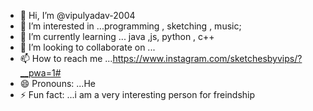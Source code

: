 - 👋 Hi, I’m @vipulyadav-2004
- 👀 I’m interested in ...programming , sketching , music;
- 🌱 I’m currently learning ... java ,js, python , c++
- 💞️ I’m looking to collaborate on ...
- 📫 How to reach me ...https://www.instagram.com/sketchesbyvips/?__pwa=1#
- 😄 Pronouns: ...He
- ⚡ Fun fact: ...i am a very interesting person for freindship

<!---
vipulyadav-2004/vipulyadav-2004 is a ✨ special ✨ repository because its `README.md` (this file) appears on your GitHub profile.
You can click the Preview link to take a look at your changes.
--->
